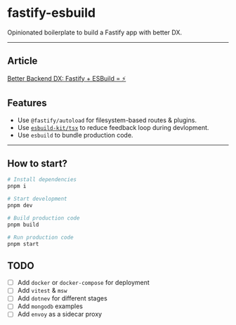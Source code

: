# fastify-esbuild

Opinionated boilerplate to build a Fastify app with better DX.

---

## Article

[Better Backend DX: Fastify + ESBuild = ⚡️](https://davipon.hashnode.dev/better-backend-dx-fastify-esbuild)

## Features

- Use `@fastify/autoload` for filesystem-based routes & plugins.
- Use [`esbuild-kit/tsx`](https://github.com/esbuild-kit/tsx) to reduce feedback loop during devlopment.
- Use `esbuild` to bundle production code.

---

## How to start?

```zsh
# Install dependencies
pnpm i

# Start development
pnpm dev

# Build production code
pnpm build

# Run production code
pnpm start
```

## TODO

- [ ] Add `docker` or `docker-compose` for deployment
- [ ] Add `vitest` & `msw`
- [ ] Add `dotnev` for different stages
- [ ] Add `mongodb` examples
- [ ] Add `envoy` as a sidecar proxy
